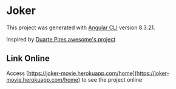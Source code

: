 # Joker

This project was generated with [Angular CLI](https://github.com/angular/angular-cli) version 8.3.21.

Inspired by [Duarte Pires awesome's project](https://dribbble.com/shots/7212287-Joker-Movie-Website) 

## Link Online

Access [https://joker-movie.herokuapp.com/home](https://joker-movie.herokuapp.com/home)  to see the project online

